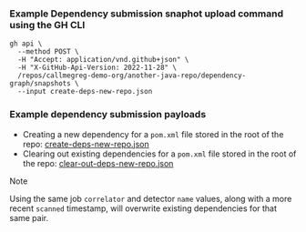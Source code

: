 ### Example Dependency submission snaphot upload command using the GH CLI

```
gh api \
  --method POST \
  -H "Accept: application/vnd.github+json" \
  -H "X-GitHub-Api-Version: 2022-11-28" \
  /repos/callmegreg-demo-org/another-java-repo/dependency-graph/snapshots \
  --input create-deps-new-repo.json
```

### Example dependency submission payloads

- Creating a new dependency for a `pom.xml` file stored in the root of the repo: [create-deps-new-repo.json](./create-deps-new-repo.json)
- Clearing out existing dependencies for a `pom.xml` file stored in the root of the repo: [clear-out-deps-new-repo.json](./clear-out-deps-new-repo.json)

> [!NOTE]
> Using the same job `correlator` and detector `name` values, along with a more recent `scanned` timestamp, will overwrite existing dependencies for that same pair.
